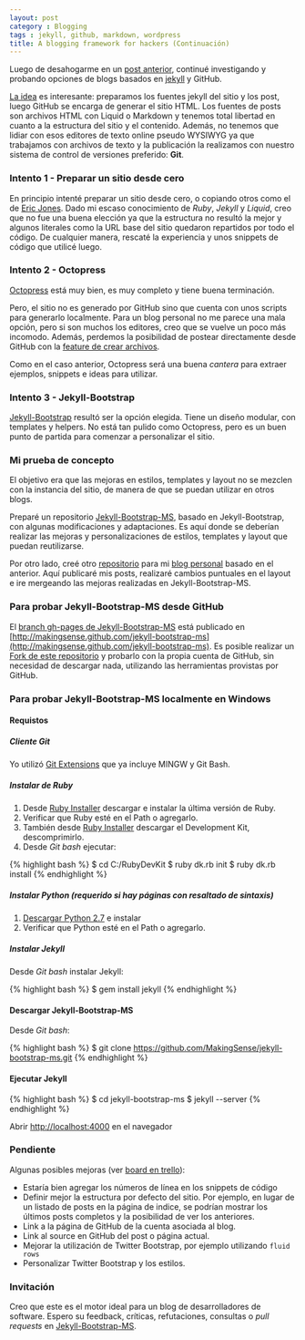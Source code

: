 ```yaml
---
layout: post
category : Blogging
tags : jekyll, github, markdown, wordpress
title: A blogging framework for hackers (Continuación)
---
```


Luego de desahogarme en un [post anterior][], continué investigando y probando opciones de blogs basados en [jekyll][] y GitHub. 

[La idea][] es interesante: preparamos los fuentes jekyll del sitio y los post, luego GitHub se encarga de generar el sitio HTML. Los fuentes de posts son archivos HTML con Liquid o Markdown y tenemos total libertad en cuanto a la estructura del sitio y el contenido. Además, no tenemos que lidiar con esos editores de texto online pseudo WYSIWYG ya que trabajamos con archivos de texto y la publicación la realizamos con nuestro sistema de control de versiones preferido: **Git**.


### Intento 1 - Preparar un sitio desde cero

En principio intenté preparar un sitio desde cero, o copiando otros como el de [Eric Jones][]. Dado mi escaso conocimiento de _Ruby_, _Jekyll_ y _Liquid_, creo que no fue una buena elección ya que la estructura no resultó la mejor y algunos literales como la URL base del sitio quedaron repartidos por todo el código. De cualquier manera, rescaté la experiencia y unos snippets de código que utilicé luego.


### Intento 2 - Octopress

[Octopress][] está muy bien, es muy completo y tiene buena terminación. 

Pero, el sitio no es generado por GitHub sino que cuenta con unos scripts para generarlo localmente. Para un blog personal no me parece una mala opción, pero si son muchos los editores, creo que se vuelve un poco más incomodo. Además, perdemos la posibilidad de postear directamente desde GitHub con la [feature de crear archivos][].

Como en el caso anterior, Octopress será una buena _cantera_ para extraer ejemplos, snippets e ideas para utilizar.


### Intento 3 - Jekyll-Bootstrap

[Jekyll-Bootstrap][] resultó ser la opción elegida. Tiene un diseño modular, con templates y helpers. No está tan pulido como Octopress, pero es un buen punto de partida para comenzar a personalizar el sitio.


### Mi prueba de concepto

El objetivo era que las mejoras en estilos, templates y layout no se mezclen con la instancia del sitio, de manera de que se puedan utilizar en otros blogs.

Preparé un repositorio [Jekyll-Bootstrap-MS][], basado en Jekyll-Bootstrap, con algunas modificaciones y adaptaciones. Es aquí donde se deberían realizar las mejoras y personalizaciones de estilos, templates y layout que puedan reutilizarse.

Por otro lado, creé otro [repositorio][andresmoschini blog sources] para mi [blog personal][andresmoschini blog] basado en el anterior. Aquí publicaré mis posts, realizaré cambios puntuales en el layout e ire mergeando las mejoras realizadas en Jekyll-Bootstrap-MS.

### Para probar Jekyll-Bootstrap-MS desde GitHub

El [branch gh-pages de Jekyll-Bootstrap-MS][] está publicado en
[http://makingsense.github.com/jekyll-bootstrap-ms](http://makingsense.github.com/jekyll-bootstrap-ms). Es posible realizar un [Fork de este repositorio][Fork de Jekyll-Bootstrap-MS] y probarlo con la propia cuenta de GitHub, sin necesidad de descargar nada, utilizando las herramientas provistas por GitHub.

### Para probar Jekyll-Bootstrap-MS localmente en Windows

#### Requistos

##### Cliente Git

Yo utilizó [Git Extensions][] que ya incluye MINGW y Git Bash. 

##### Instalar de Ruby

1. Desde [Ruby Installer][] descargar e instalar la última versión de Ruby.
2. Verificar que Ruby esté en el Path o agregarlo.
3. También desde [Ruby Installer][] descargar el Development Kit, descomprimirlo.
4. Desde _Git bash_ ejecutar:

{% highlight bash %}
$ cd C:/RubyDevKit
$ ruby dk.rb init
$ ruby dk.rb install
{% endhighlight %}

##### Instalar Python (requerido si hay páginas con resaltado de sintaxis)

1. [Descargar Python 2.7][] e instalar
2. Verificar que Python esté en el Path o agregarlo.

##### Instalar Jekyll

Desde _Git bash_ instalar Jekyll: 

{% highlight bash %}
$ gem install jekyll
{% endhighlight %}


#### Descargar Jekyll-Bootstrap-MS

Desde _Git bash_:

{% highlight bash %}
$ git clone https://github.com/MakingSense/jekyll-bootstrap-ms.git
{% endhighlight %}

#### Ejecutar Jekyll

{% highlight bash %}
$ cd jekyll-bootstrap-ms
$ jekyll --server
{% endhighlight %}

Abrir [http://localhost:4000](http://localhost:4000) en el navegador

### Pendiente

Algunas posibles mejoras (ver [board en trello][]):

* Estaría bien agregar los números de línea en los snippets de código
* Definir mejor la estructura por defecto del sitio. Por ejemplo, en lugar de un listado de posts en la página de indice, se podrían mostrar los últimos posts completos y la posibilidad de ver los anteriores.
* Link a la página de GitHub de la cuenta asociada al blog.
* Link al source en GitHub del post o página actual.
* Mejorar la utilización de Twitter Bootstrap, por ejemplo utilizando `fluid rows`
* Personalizar Twitter Bootstrap y los estilos.

### Invitación

Creo que este es el motor ideal para un blog de desarrolladores de software. Espero su feedback, críticas, refutaciones, consultas o _pull requests_ en [Jekyll-Bootstrap-MS][].


	

[post anterior]: http://makingsensers.wordpress.com/2012/12/27/a-blogging-framework-for-hackers/
[La idea]: http://tom.preston-werner.com/2008/11/17/blogging-like-a-hacker.html
[jekyll]: http://jekyllrb.com/
[Eric Jones]: http://erjjones.github.com/
[Octopress]: http://octopress.org/
[feature de crear archivos]: https://github.com/blog/1327-creating-files-on-github
[Jekyll-Bootstrap]: http://jekyllbootstrap.com/
[Jekyll-Bootstrap-MS]: https://github.com/makingsense/jekyll-bootstrap-ms
[andresmoschini blog sources]: https://github.com/andresmoschini/andresmoschini.github.com
[andresmoschini blog]: http://andresmoschini.github.com
[branch gh-pages de Jekyll-Bootstrap-MS]: https://github.com/makingsense/jekyll-bootstrap-ms/tree/gh-pages
[Fork de Jekyll-Bootstrap-MS]: https://github.com/MakingSense/jekyll-bootstrap-ms/fork_select
[Git Extensions]: https://code.google.com/p/gitextensions/
[Ruby Installer]: http://rubyinstaller.org/downloads/
[Descargar Python 2.7]: http://www.python.org/getit/
[board en trello]: https://trello.com/board/jekyll-bootstrap-ms/50fd498b591dbec63d0081d1